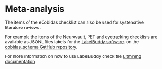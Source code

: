 # Meta-analysis

The items of the eCobidas checklist can also be used for systemative literature reviews.

For example the items of the Neurovault, PET and eyetracking checklists
are available as JSONL files labels for the [LabelBuddy software](https://jeromedockes.github.io/labelbuddy/labelbuddy/current/).
on the [cobidas_schema GutHub repository](https://github.com/ohbm/cobidas_schema/tree/master/labels).

For more information on how to use LabelBuddy check the [Litmining documentation](https://litmining.github.io/)

<!-- TODO add screenshot -->
